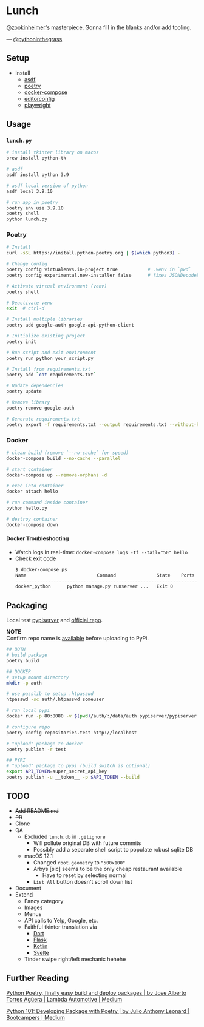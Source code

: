 # Lunch

[@zookinheimer's](https://github.com/zookinheimer/Lunch/commits?author=zookinheimer) masterpiece. Gonna fill in the blanks and/or add tooling.

— [@pythoninthegrass](https://github.com/pythoninthegrass)

## Setup
* Install 
    * [asdf](https://asdf-vm.com/guide/getting-started.html)
    * [poetry](https://python-poetry.org/docs/)
    * [docker-compose](https://docs.docker.com/compose/install/)
    * [editorconfig](https://editorconfig.org/)
    * [playwright](https://playwright.dev/python/docs/intro#installation)

## Usage
### `lunch.py`
```bash
# install tkinter library on macos
brew install python-tk

# asdf
asdf install python 3.9

# asdf local version of python
asdf local 3.9.10

# run app in poetry
poetry env use 3.9.10
poetry shell
python lunch.py
```

### Poetry
```bash
# Install
curl -sSL https://install.python-poetry.org | $(which python3) -

# Change config
poetry config virtualenvs.in-project true           # .venv in `pwd`
poetry config experimental.new-installer false      # fixes JSONDecodeError on Python3.10

# Activate virtual environment (venv)
poetry shell

# Deactivate venv
exit  # ctrl-d

# Install multiple libraries
poetry add google-auth google-api-python-client

# Initialize existing project
poetry init

# Run script and exit environment
poetry run python your_script.py

# Install from requirements.txt
poetry add `cat requirements.txt`

# Update dependencies
poetry update

# Remove library
poetry remove google-auth

# Generate requirements.txt
poetry export -f requirements.txt --output requirements.txt --without-hashes
```

### Docker
```bash
# clean build (remove `--no-cache` for speed)
docker-compose build --no-cache --parallel

# start container
docker-compose up --remove-orphans -d

# exec into container
docker attach hello

# run command inside container
python hello.py

# destroy container
docker-compose down
```

#### Docker Troubleshooting
* Watch logs in real-time: `docker-compose logs -tf --tail="50" hello`
* Check exit code
    ```bash
    $ docker-compose ps
    Name                          Command               State    Ports
    ------------------------------------------------------------------------------
    docker_python      python manage.py runserver ...   Exit 0
    ```

## Packaging
Local test [pypiserver](https://github.com/pypiserver/pypiserver) and [official repo](https://pypi.org).

**NOTE**  
Confirm repo name is [available](https://pypi.org/help/#project-name) before uploading to PyPi.

```bash
## BOTH
# build package
poetry build

## DOCKER
# setup mount directory
mkdir -p auth

# use passlib to setup .htpasswd
htpasswd -sc auth/.htpasswd someuser

# run local pypi
docker run -p 80:8080 -v $(pwd)/auth/:/data/auth pypiserver/pypiserver:latest -P /data/auth/.htpasswd -a update,download,list /data/packages

# configure repo
poetry config repositories.test http://localhost

# "upload" package to docker
poetry publish -r test

## PYPI
# "upload" package to pypi (build switch is optional)
export API_TOKEN=super_secret_api_key
poetry publish -u __token__ -p $API_TOKEN --build
```

## TODO
* ~~Add README.md~~
* ~~PR~~
* ~~Clone~~
* QA
    * Excluded `lunch.db` in `.gitignore`
        * Will pollute original DB with future commits
        * Possibly add a separate shell script to populate robust sqlite DB
    * macOS 12.1
        * Changed `root.geometry` to `"500x100"`
        * Arbys [sic] seems to be the only cheap restaurant available
            * Have to reset by selecting normal
        * `List All` button doesn't scroll down list
* Document
* Extend
    * Fancy category
    * Images
    * Menus
    * API calls to Yelp, Google, etc.
    * Faithful tkinter translation via
        * [Dart](https://dart.dev/)
        * [Flask](https://flask.palletsprojects.com/en/2.0.x/)
        * [Kotlin](https://kotlinlang.org/)
        * [Svelte](https://svelte.dev)
    * Tinder swipe right/left mechanic hehehe

## Further Reading
[Python Poetry, finally easy build and deploy packages | by Jose Alberto Torres Agüera | Lambda Automotive | Medium](https://medium.com/lambda-automotive/python-poetry-finally-easy-build-and-deploy-packages-e1e84c23401f)  

[Python 101: Developing Package with Poetry | by Julio Anthony Leonard | Bootcampers | Medium](https://medium.com/bootcampers/python-101-developing-package-with-poetry-449c57690350)

